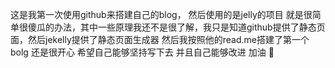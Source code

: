 这是我第一次使用github来搭建自己的blog，
然后使用的是jelly的项目
就是很简单很傻瓜的办法，其中一些原理我还不是很了解，我只是知道github提供了静态页面，然后jekelly提供了静态页面生成器
然后我按照他的read.me搭建了第一个bolg
还是很开心
希望自己能够坚持写下去
并且自己能够改进
加油 💪
